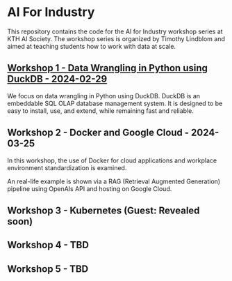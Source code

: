 # AI For Industry
This repository contains the code for the AI for Industry workshop series at KTH AI Society. The workshop series is organized by Timothy Lindblom and aimed at teaching students how to work with data at scale.

## [Workshop 1 - Data Wrangling in Python using DuckDB - 2024-02-29](https://docs.google.com/presentation/d/1MMGbSta_wp6v5x56eiBCCAfGKc44d3qRd1ndobflJrg/edit?usp=sharing)
We focus on data wrangling in Python using DuckDB. DuckDB is an embeddable SQL OLAP database management system. It is designed to be easy to install, use, and extend, while remaining fast and reliable.

## Workshop 2 - Docker and Google Cloud - 2024-03-25
In this workshop, the use of Docker for cloud applications and workplace environment standardization is examined.

An real-life example is shown via a RAG (Retrieval Augmented Generation) pipeline using OpenAIs API and hosting on Google Cloud.

## Workshop 3  - Kubernetes (Guest: **Revealed soon**)

## Workshop 4 - TBD

## Workshop 5 - TBD
